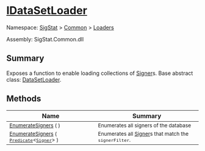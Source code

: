 # [IDataSetLoader](./IDataSetLoader.md)

Namespace: [SigStat]() > [Common](./../README.md) > [Loaders](./README.md)

Assembly: SigStat.Common.dll

## Summary
Exposes a function to enable loading collections of [Signer](https://github.com/hargitomi97/sigstat/blob/master/docs/md/SigStat/Common/Signer.md)s.  Base abstract class: [DataSetLoader](https://github.com/hargitomi97/sigstat/blob/master/docs/md/SigStat/Common/Loaders/DataSetLoader.md).

## Methods

| Name | Summary | 
| --- | --- | 
| <sub>[EnumerateSigners](./Methods/IDataSetLoader-100663923.md) (  )</sub><div style="z-index: 1; position: absolute;"><img width=200 style="max-height:100%;max-width:100%;"/></div>| <sub>Enumerates all signers of the database</sub>| <br>
| <sub>[EnumerateSigners](./Methods/IDataSetLoader-100663924.md) ( [`Predicate`](https://docs.microsoft.com/en-us/dotnet/api/System.Predicate-1)\<[`Signer`](./../Signer.md)> )</sub><div style="z-index: 1; position: absolute;"><img width=200 style="max-height:100%;max-width:100%;"/></div>| <sub>Enumerates all [Signer](https://github.com/hargitomi97/sigstat/blob/master/docs/md/SigStat/Common/Signer.md)s that match the `signerFilter`.</sub>| <br>


